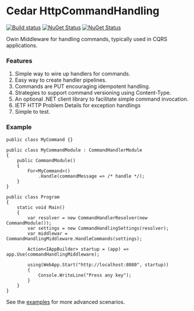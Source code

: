 # Cedar HttpCommandHandling
[![Build status](https://ci.appveyor.com/api/projects/status/2p0cc1foi56t84jx/branch/master)](https://ci.appveyor.com/project/damianh/cedar-httpcommandhandling) [![NuGet Status](http://img.shields.io/nuget/v/Cedar.HttpCommandHandling.svg?style=flat)](https://www.nuget.org/packages/Cedar.HttpCommandHandling/) [![NuGet Status](http://img.shields.io/nuget/v/Cedar.HttpCommandHandling.Client.svg?style=flat)](https://www.nuget.org/packages/Cedar.HttpCommandHandling.Client/)

Owin Middleware for handling commands, typically used in CQRS applications.

### Features
1. Simple way to wire up handlers for commands.
2. Easy way to create handler pipelines.
3. Commands are PUT encouraging idempotent handling.
4. Strategies to support command versioning using Content-Type.
5. An optional .NET client library to facilitate simple command invocation.
6. IETF HTTP Problem Details for exception handlings
7. Simple to test.

### Example

```CSharp
public class MyCommand {}

public class MyCommandModule : CommandHandlerModule
{
    public CommandModule()
    {
        For<MyCommand>()
            .Handle(commandMessage => /* handle */);
    }
}

public class Program
{
    static void Main()
    {
        var resolver = new CommandHandlerResolver(new CommandModule());
        var settings = new CommandHandlingSettings(resolver);
        var middlewar = CommandHandlingMiddleware.HandleCommands(settings);
        
        Action<IAppBuilder> startup = (app) => app.Use(commandHandlingMiddleware);
        
        using(WebApp.Start("http://localhost:8080", startup))
        {
            Console.WriteLine("Press any key");
        }
    }
}
```

See the [examples](https://github.com/damianh/Cedar.HttpCommandHandling/tree/master/src/Cedar.HttpCommandHandling.Example) for more advanced scenarios.
